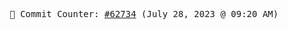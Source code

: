 <p align="center">
    <samp>
        📮 Commit Counter: <a href="https://github.com/Javascript-void0/Javascript-void0/commits/main">#62734</a> (July 28, 2023 @ 09:20 AM)
    </samp>
</p>